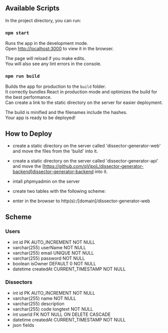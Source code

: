 ## Available Scripts

In the project directory, you can run:

### `npm start`

Runs the app in the development mode.\
Open [http://localhost:3000](http://localhost:3000) to view it in the browser.

The page will reload if you make edits.\
You will also see any lint errors in the console.

### `npm run build`

Builds the app for production to the `build` folder.\
It correctly bundles React in production mode and optimizes the build for the best performance.\
Can create a link to the static directory on the server for easier deployment.

The build is minified and the filenames include the hashes.\
Your app is ready to be deployed!

## How to Deploy

- create a static directory on the server called 'dissector-generator-web' and move the files from the 'build' into it.

- create a static directory on the server called 'dissector-generator-api' and move the [https://github.com/qVipoL/dissector-generator-backend]dissector-generator-backend into it.

- intall phpmyadmin on the server

- create two tables with the following scheme:

- enter in the browser to http(s):/[domain]/dissector-generator-web

## Scheme

### Users

- int id PK AUTO_INCREMENT NOT NULL
- varchar(255) userName NOT NULL
- varchar(255) email UNIQUE NOT NULL
- varchar(255) password NOT NULL
- boolean isOwner DEFAULT 0 NOT NULL
- datetime createdAt CURRENT_TIMESTAMP NOT NULL

### Dissectors

- int id PK AUTO_INCREMENT NOT NULL
- varchar(255) name NOT NULL
- varchar(255) description
- varchar(255) code longtext NOT NULL
- int userId FK NOT NULL ON DELETE CASCADE
- datetime createdAt CURRENT_TIMESTAMP NOT NULL
- json fields 
